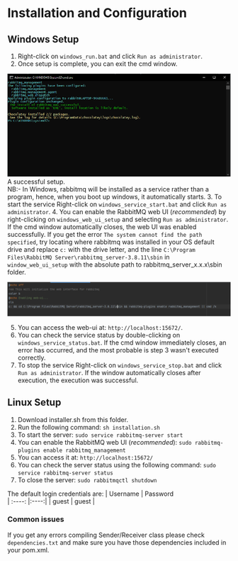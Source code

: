 # Installation and Configuration

## Windows Setup

1. Right-click on `windows_run.bat` and click `Run as administrator`.
2. Once setup is complete, you can exit the cmd window.
   
![img.png](images/img.png)
   A successful setup.  
   NB:- In Windows, rabbitmq will be installed as a service rather than a program, hence, when you boot up
windows, it
   automatically starts.
3. To start the service Right-click on `windows_service_start.bat` and click `Run as administrator`.
4. You can enable the RabbitMQ web UI (*recommended*) by right-clicking on `windows_web_ui_setup` and
   selecting `Run as administrator`.
   If the cmd window automatically closes, the web UI was enabled successfully. If you get the error
   `The system cannot find the path specified`, try locating where rabbitmq was installed in your OS
   default drive and replace `c:` with the drive letter, and the line
   `C:\Program Files\RabbitMQ Server\rabbitmq_server-3.8.11\sbin`
   in `window_web_ui_setup` with the absolute path to rabbitmq_server_x.x.x\sbin folder.
   
![img_2.png](images/img_2.png)

5. You can access the web-ui at: `http://localhost:15672/`.
6. You can check the service status by double-clicking on `windows_service_status.bat`.
   If the cmd window immediately closes, an error has occurred, and the most probable is step 3 wasn't
   executed correctly.
7. To stop the service Right-click on `windows_service_stop.bat` and click `Run as administrator`. If
the window automatically closes after execution, the execution was successful.

## Linux Setup

1. Download installer.sh from this folder.
2. Run the following command: `sh installation.sh`
3. To start the server: `sudo service rabbitmq-server start`
4. You can enable the RabbitMQ web UI (*recommended*): `sudo rabbitmq-plugins enable rabbitmq_management`
5. You can access it at: `http://localhost:15672/`
6. You can check the server status using the following command: `sudo service rabbitmq-server status`
7. To close the server: `sudo rabbitmqctl shutdown`


The default login credentials are:
| Username | Password         
| :----: |:----:|
| guest | guest |


### Common issues
If you get any errors compiling Sender/Receiver class please check `dependencies.txt` and make sure
you have those dependencies included in your pom.xml.
